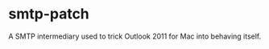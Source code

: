 smtp-patch
==========

A SMTP intermediary used to trick Outlook 2011 for Mac into behaving itself.
